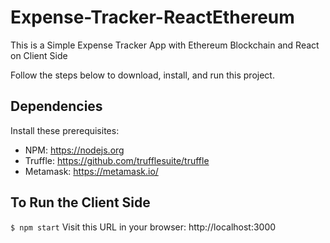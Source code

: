 # Expense-Tracker-ReactEthereum
This is a Simple Expense Tracker App with Ethereum Blockchain and React on Client Side 

Follow the steps below to download, install, and run this project.


## Dependencies
Install these prerequisites:

- NPM: https://nodejs.org
- Truffle: https://github.com/trufflesuite/truffle
- Metamask: https://metamask.io/


## To Run the Client Side
`$ npm start`
Visit this URL in your browser: http://localhost:3000

